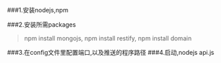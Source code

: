 ###1.安装nodejs,npm

###2.安装所需packages

> npm install mongojs,
> npm install restify,
> npm install domain

###3.在config文件里配置端口,以及推送的程序路径
###4.启动,nodejs api.js
